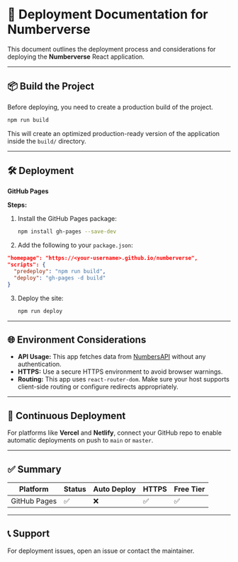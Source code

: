 # 🚀 Deployment Documentation for Numberverse

This document outlines the deployment process and considerations for deploying the **Numberverse** React application.

---

## 📦 Build the Project

Before deploying, you need to create a production build of the project.

```bash
npm run build
```

This will create an optimized production-ready version of the application inside the `build/` directory.

---

## 🛠️ Deployment 

 **GitHub Pages**

**Steps:**

1. Install the GitHub Pages package:
   ```bash
   npm install gh-pages --save-dev
   ```

2. Add the following to your `package.json`:

```json
"homepage": "https://<your-username>.github.io/numberverse",
"scripts": {
  "predeploy": "npm run build",
  "deploy": "gh-pages -d build"
}
```

3. Deploy the site:
   ```bash
   npm run deploy
   ```

---

## 🌐 Environment Considerations

- **API Usage:** This app fetches data from [NumbersAPI](http://numbersapi.com) without any authentication.
- **HTTPS:** Use a secure HTTPS environment to avoid browser warnings.
- **Routing:** This app uses `react-router-dom`. Make sure your host supports client-side routing or configure redirects appropriately.

---

## 🔄 Continuous Deployment

For platforms like **Vercel** and **Netlify**, connect your GitHub repo to enable automatic deployments on push to `main` or `master`.

---

## ✅ Summary

| Platform     | Status | Auto Deploy | HTTPS | Free Tier |
|--------------|--------|-------------|-------|-----------|
| GitHub Pages | ✅     | ❌          | ✅    | ✅         |

---

## 📞 Support

For deployment issues, open an issue or contact the maintainer.
